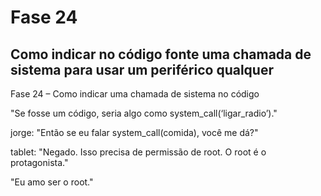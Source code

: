 # Fase 24

## Como indicar no código fonte uma chamada de sistema para usar um periférico qualquer

Fase 24 – Como indicar uma chamada de sistema no código

"Se fosse um código, seria algo como system_call(‘ligar_radio’)."

jorge: "Então se eu falar system_call(comida), você me dá?"

tablet: "Negado. Isso precisa de permissão de root. O root é o protagonista."

"Eu amo ser o root."
